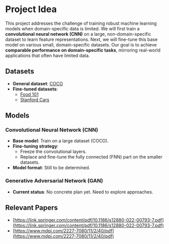 # Project Idea  

This project addresses the challenge of training robust machine learning models when domain-specific data is limited. We will first train a **convolutional neural network (CNN)** on a large, non-domain-specific dataset to learn feature representations. Next, we will fine-tune this base model on various small, domain-specific datasets. Our goal is to achieve **comparable performance on domain-specific tasks**, mirroring real-world applications that often have limited data.  

## Datasets  

- **General dataset**: [COCO](https://paperswithcode.com/dataset/coco)  
- **Fine-tuned datasets**:  
  - [Food 101](https://paperswithcode.com/dataset/food-101)  
  - [Stanford Cars](https://paperswithcode.com/dataset/stanford-cars)  

## Models  

### Convolutional Neural Network (CNN)  
- **Base model**: Train on a large dataset (COCO).
- **Fine-tuning strategy**:  
  - Freeze the convolutional layers.  
  - Replace and fine-tune the fully connected (FNN) part on the smaller datasets.  
- **Model format**: Still to be determined.  

### Generative Adversarial Network (GAN)  
- **Current status**: No concrete plan yet. Need to explore approaches.  

## Relevant Papers

- [https://link.springer.com/content/pdf/10.1186/s12880-022-00793-7.pdf](https://link.springer.com/content/pdf/10.1186/s12880-022-00793-7.pdf)
- [https://www.mdpi.com/2227-7080/11/2/40/pdf](https://www.mdpi.com/2227-7080/11/2/40/pdf)